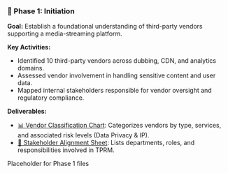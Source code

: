 ### 📘 Phase 1: Initiation

**Goal:** Establish a foundational understanding of third-party vendors supporting a media-streaming platform.

**Key Activities:**
- Identified 10 third-party vendors across dubbing, CDN, and analytics domains.
- Assessed vendor involvement in handling sensitive content and user data.
- Mapped internal stakeholders responsible for vendor oversight and regulatory compliance.

**Deliverables:**
- [📊 Vendor Classification Chart](Vendor_Classification_Chart.xlsx): Categorizes vendors by type, services, and associated risk levels (Data Privacy & IP).
- [👥 Stakeholder Alignment Sheet](Stakeholder_Alignment_Sheet.xlsx): Lists departments, roles, and responsibilities involved in TPRM.

Placeholder for Phase 1 files
